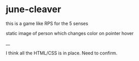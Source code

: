 # june-cleaver

this is a game like RPS for the 5 senses

static image of person which changes color on pointer hover

__

I think all the HTML/CSS is in place. Need to confirm.